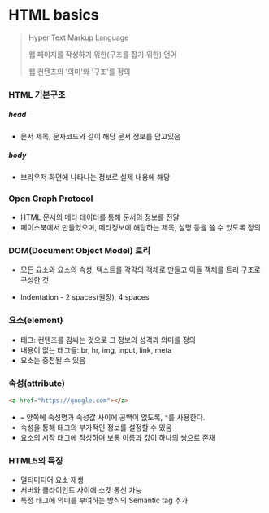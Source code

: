 # HTML basics

> Hyper Text Markup Language
>
> 웹 페이지를 작성하기 위한(구조를 잡기 위한) 언어
>
> 웹 컨텐츠의 '의미'와 '구조'를 정의



### HTML 기본구조

##### head

- 문서 제목, 문자코드와 같이 해당 문서 정보를 담고있음

##### body

- 브라우저 화면에 나타나는 정보로 실제 내용에 해당



### Open Graph Protocol

- HTML 문서의 메타 데이터를 통해 문서의 정보를 전달
- 페이스북에서 만들었으며, 메타정보에 해당하는 제목, 설명 등을 쓸 수 있도록 정의



### DOM(Document Object Model) 트리

- 모든 요소와 요소의 속성, 텍스트를 각각의 객체로 만들고 이들 객체를 트리 구조로 구성한 것

- Indentation - 2 spaces(권장), 4 spaces



### 요소(element)

- 태그: 컨텐츠를 감싸는 것으로 그 정보의 성격과 의미를 정의
- 내용이 없는 태그들: br, hr, img, input, link, meta
- 요소는 중첩될 수 있음



### 속성(attribute)

```html
<a href="https://google.com"></a>
```

- `=` 양쪽에 속성명과 속성값 사이에 공백이 없도록, `"`를 사용한다.
- 속성을 통해 태그의 부가적인 정보를 설정할 수 있음
- 요소의 시작 태그에 작성하며 보통 이름과 값이 하나의 쌍으로 존재



### HTML5의 특징

- 멀티미디어 요소 재생
- 서버와 클라이언트 사이에 소켓 통신 가능
- 특정 태그에 의미를 부여하는 방식의 Semantic tag 추가
